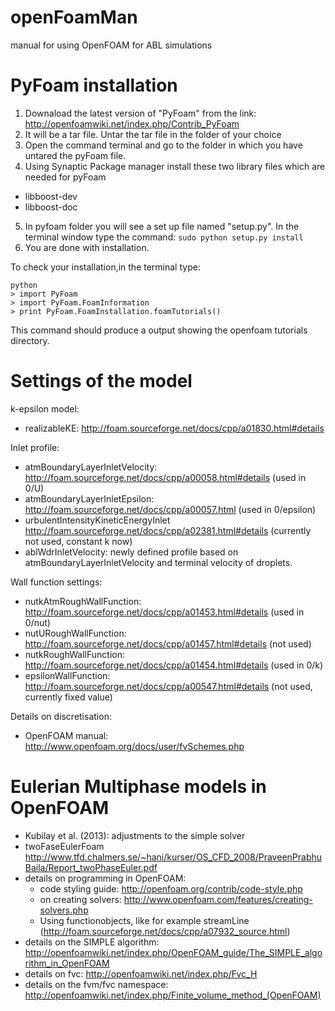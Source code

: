 openFoamMan
===========

manual for using OpenFOAM for ABL simulations

PyFoam installation
=====

1. Downaload the latest version of "PyFoam" from the link: http://openfoamwiki.net/index.php/Contrib_PyFoam
2. It will be a tar file. Untar the tar file in the folder of your choice
3. Open the command terminal and go to the folder in which you have untared the pyFoam file.
4. Using Synaptic Package manager install these two library files which are needed for pyFoam
  * libboost-dev
  * libboost-doc
5. In pyfoam folder you will see a set up file named "setup.py". In the terminal window type the command: ```sudo python setup.py install```
6. You are done with installation.

To check your installation,in the terminal type:
  ```
  python
  > import PyFoam
  > import PyFoam.FoamInformation
  > print PyFoam.FoamInstallation.foamTutorials()
  ```

This command should produce a output showing the openfoam tutorials directory.

Settings of the model
====================

k-epsilon model:

* realizableKE: http://foam.sourceforge.net/docs/cpp/a01830.html#details

Inlet profile: 

* atmBoundaryLayerInletVelocity: http://foam.sourceforge.net/docs/cpp/a00058.html#details (used in 0/U)
* atmBoundaryLayerInletEpsilon: http://foam.sourceforge.net/docs/cpp/a00057.html (used in 0/epsilon)
* urbulentIntensityKineticEnergyInlet http://foam.sourceforge.net/docs/cpp/a02381.html#details (currently not used, constant k now)
* ablWdrInletVelocity: newly defined profile based on atmBoundaryLayerInletVelocity and terminal velocity of droplets.

Wall function settings: 

* nutkAtmRoughWallFunction: http://foam.sourceforge.net/docs/cpp/a01453.html#details (used in 0/nut)
* nutURoughWallFunction: http://foam.sourceforge.net/docs/cpp/a01457.html#details (not used)
* nutkRoughWallFunction: http://foam.sourceforge.net/docs/cpp/a01454.html#details (used in 0/k)
* epsilonWallFunction: http://foam.sourceforge.net/docs/cpp/a00547.html#details (not used, currently fixed value)

Details on discretisation:

* OpenFOAM manual: http://www.openfoam.org/docs/user/fvSchemes.php

Eulerian Multiphase models in OpenFOAM
======================================

* Kubilay et al. (2013): adjustments to the simple solver
* twoFaseEulerFoam http://www.tfd.chalmers.se/~hani/kurser/OS_CFD_2008/PraveenPrabhuBaila/Report_twoPhaseEuler.pdf
* details on programming in OpenFOAM:
   * code styling guide: http://openfoam.org/contrib/code-style.php
   * on creating solvers: http://www.openfoam.com/features/creating-solvers.php
   * Using functionobjects, like for example streamLine (http://foam.sourceforge.net/docs/cpp/a07932_source.html)
* details on the SIMPLE algorithm: http://openfoamwiki.net/index.php/OpenFOAM_guide/The_SIMPLE_algorithm_in_OpenFOAM
* details on fvc: http://openfoamwiki.net/index.php/Fvc_H
* details on the fvm/fvc namespace: http://openfoamwiki.net/index.php/Finite_volume_method_(OpenFOAM)
